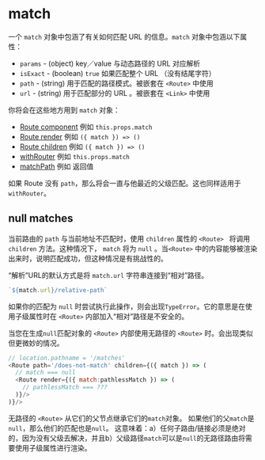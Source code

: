 # match

一个 `match` 对象中包涵了有关如何匹配 URL 的信息。`match` 对象中包涵以下属性：

- `params` - (object) key／value 与动态路径的 URL 对应解析
- `isExact` - (boolean) `true`  如果匹配整个 URL （没有结尾字符）
- `path` - (string)  用于匹配的路径模式。被嵌套在 `<Route>` 中使用
- `url` - (string)  用于匹配部分的 URL 。被嵌套在 `<Link>` 中使用

你将会在这些地方用到 `match` 对象：

- [Route component](./Route.md#component) 例如 `this.props.match`
- [Route render](./Route.md#render-func) 例如 `({ match }) => ()`
- [Route children](./Route.md#children-func) 例如 `({ match }) => ()`
- [withRouter](./withRouter.md) 例如 `this.props.match`
- [matchPath](./matchPath.md) 例如  返回值

如果 Route 没有 `path`，那么将会一直与他最近的父级匹配。这也同样适用于`withRouter`。

## null matches

当前路由的 `path` 与当前地址不匹配时，使用 `children`  属性的 `<Route> ` 将调用 `children` 方法。这种情况下， `match` 将为 `null` 。当`<Route>` 中的内容能够被渲染出来时，说明匹配成功，但这种情况是有挑战性的。

“解析”URL的默认方式是将 `match.url` 字符串连接到“相对”路径。

```js
`${match.url}/relative-path`
```

如果你的匹配为 `null` 时尝试执行此操作，则会出现`TypeError`。它的意思是在使用子级属性时在 `<Route>` 内部加入“相对”路径是不安全的。

当您在生成`null`匹配对象的 `<Route>` 内部使用无路径的 `<Route>` 时。会出现类似但更微妙的情况。

```js
// location.pathname = '/matches'
<Route path='/does-not-match' children={({ match }) => (
  // match === null
  <Route render={({ match:pathlessMatch }) => (
    // pathlessMatch === ???
  )}/>
)}/>
```

无路径的 `<Route>` 从它们的父节点继承它们的`match`对象。 如果他们的父`match`是`null`，那么他们的匹配也是`null`。 这意味着：a）任何子路由/链接必须是绝对的，因为没有父级去解决，并且b）父级路径`match`可以是`null`的无路径路由将需要使用子级属性进行渲染。
